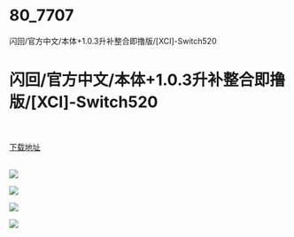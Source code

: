 # 80_7707
闪回/官方中文/本体+1.0.3升补整合即撸版/[XCI]-Switch520
# 闪回/官方中文/本体+1.0.3升补整合即撸版/[XCI]-Switch520
 <br/></br>
[下载地址](https://www.switch520.cc/article/7707 "下载地址")
<br/></br>

<p><span><strong><img src="https://www.switch520.cc/muke_img/upload_art_editor_20201208-1_4bb9429ff9cc36275a0eafc00a3cde3f.jpg"></strong></span></p>
<p><span><strong><img src="https://www.switch520.cc/muke_img/upload_art_editor_20201208-1_3b56092bd4b068bfff3d1bdd181d1a03.jpg"></strong></span></p>
<p><span><strong><img src="https://www.switch520.cc/muke_img/upload_art_editor_20201208-1_aef936a3a69cd7b3e13d7212a41f98cd.jpg"></strong></span></p>
<p><span><strong><img src="https://www.switch520.cc/muke_img/upload_art_editor_20201208-1_28cd92e55f97837b654132496e30a813.jpg"></strong></span></p>
<p></p>
